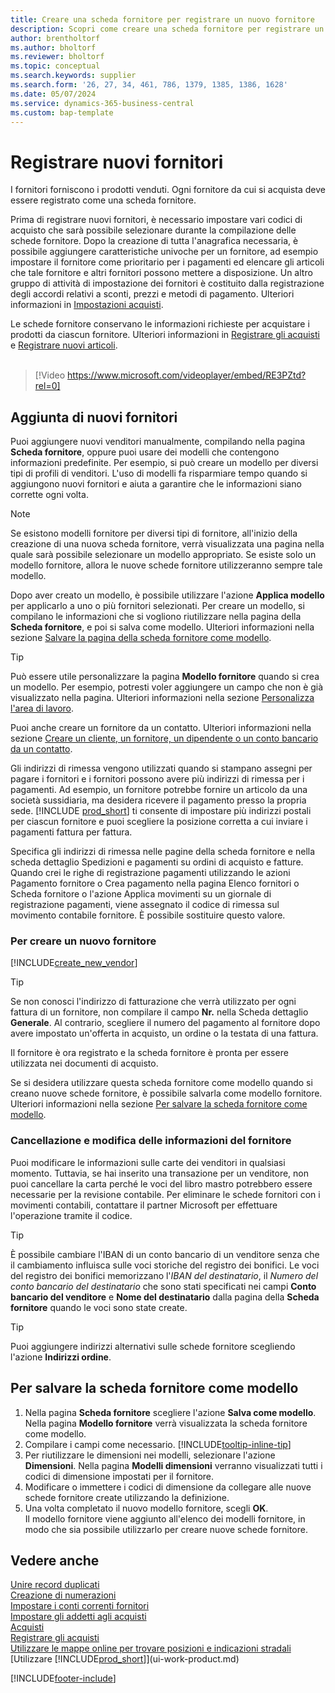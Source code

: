 ```yaml
---
title: Creare una scheda fornitore per registrare un nuovo fornitore
description: Scopri come creare una scheda fornitore per registrare un nuovo fornitore e salvare la scheda fornitore come modello.
author: brentholtorf
ms.author: bholtorf
ms.reviewer: bholtorf
ms.topic: conceptual
ms.search.keywords: supplier
ms.search.form: '26, 27, 34, 461, 786, 1379, 1385, 1386, 1628'
ms.date: 05/07/2024
ms.service: dynamics-365-business-central
ms.custom: bap-template
---
```

# <a name="register-new-vendors"></a>Registrare nuovi fornitori

I fornitori forniscono i prodotti venduti. Ogni fornitore da cui si acquista deve essere registrato come una scheda fornitore.

Prima di registrare nuovi fornitori, è necessario impostare vari codici di acquisto che sarà possibile selezionare durante la compilazione delle schede fornitore. Dopo la creazione di tutta l'anagrafica necessaria, è possibile aggiungere caratteristiche univoche per un fornitore, ad esempio impostare il fornitore come prioritario per i pagamenti ed elencare gli articoli che tale fornitore e altri fornitori possono mettere a disposizione. Un altro gruppo di attività di impostazione dei fornitori è costituito dalla registrazione degli accordi relativi a sconti, prezzi e metodi di pagamento. Ulteriori informazioni in [Impostazioni acquisti](purchasing-setup-purchasing.md).

Le schede fornitore conservano le informazioni richieste per acquistare i prodotti da ciascun fornitore. Ulteriori informazioni in [Registrare gli acquisti](purchasing-how-record-purchases.md) e [Registrare nuovi articoli](inventory-how-register-new-items.md).
<br /><br />  

> [!Video https://www.microsoft.com/videoplayer/embed/RE3PZtd?rel=0]

## <a name="adding-new-vendors"></a>Aggiunta di nuovi fornitori

Puoi aggiungere nuovi venditori manualmente, compilando nella pagina **Scheda fornitore**, oppure puoi usare dei modelli che contengono informazioni predefinite. Per esempio, si può creare un modello per diversi tipi di profili di venditori. L'uso di modelli fa risparmiare tempo quando si aggiungono nuovi fornitori e aiuta a garantire che le informazioni siano corrette ogni volta.

> [!NOTE]  
> Se esistono modelli fornitore per diversi tipi di fornitore, all'inizio della creazione di una nuova scheda fornitore, verrà visualizzata una pagina nella quale sarà possibile selezionare un modello appropriato. Se esiste solo un modello fornitore, allora le nuove schede fornitore utilizzeranno sempre tale modello.

Dopo aver creato un modello, è possibile utilizzare l'azione **Applica modello** per applicarlo a uno o più fornitori selezionati. Per creare un modello, si compilano le informazioni che si vogliono riutilizzare nella pagina della **Scheda fornitore**, e poi si salva come modello. Ulteriori informazioni nella sezione [Salvare la pagina della scheda fornitore come modello](purchasing-how-register-new-vendors.md#to-save-the-vendor-card-as-a-template).

> [!TIP]
> Può essere utile personalizzare la pagina **Modello fornitore** quando si crea un modello. Per esempio, potresti voler aggiungere un campo che non è già visualizzato nella pagina. Ulteriori informazioni nella sezione [Personalizza l'area di lavoro](/dynamics365/business-central/ui-personalization-user#start-personalizing-by-using-the-personalization-mode).

Puoi anche creare un fornitore da un contatto. Ulteriori informazioni nella sezione [Creare un cliente, un fornitore, un dipendente o un conto bancario da un contatto](marketing-create-contact-companies.md#to-create-a-customer-vendor-employee-or-bank-account-from-a-contact).

Gli indirizzi di rimessa vengono utilizzati quando si stampano assegni per pagare i fornitori e i fornitori possono avere più indirizzi di rimessa per i pagamenti. Ad esempio, un fornitore potrebbe fornire un articolo da una società sussidiaria, ma desidera ricevere il pagamento presso la propria sede. [!INCLUDE [prod_short](includes/prod_short.md)] ti consente di impostare più indirizzi postali per ciascun fornitore e puoi scegliere la posizione corretta a cui inviare i pagamenti fattura per fattura.

Specifica gli indirizzi di rimessa nelle pagine della scheda fornitore e nella scheda dettaglio Spedizioni e pagamenti su ordini di acquisto e fatture. Quando crei le righe di registrazione pagamenti utilizzando le azioni Pagamento fornitore o Crea pagamento nella pagina Elenco fornitori o Scheda fornitore o l'azione Applica movimenti su un giornale di registrazione pagamenti, viene assegnato il codice di rimessa sul movimento contabile fornitore. È possibile sostituire questo valore.

### <a name="to-create-a-new-vendor"></a>Per creare un nuovo fornitore

[!INCLUDE[create_new_vendor](includes/create_new_vendor.md)]

> [!TIP]  
> Se non conosci l'indirizzo di fatturazione che verrà utilizzato per ogni fattura di un fornitore, non compilare il campo **Nr.** nella Scheda dettaglio **Generale**. Al contrario, scegliere il numero del pagamento al fornitore dopo avere impostato un'offerta in acquisto, un ordine o la testata di una fattura.

Il fornitore è ora registrato e la scheda fornitore è pronta per essere utilizzata nei documenti di acquisto.

Se si desidera utilizzare questa scheda fornitore come modello quando si creano nuove schede fornitore, è possibile salvarla come modello fornitore. Ulteriori informazioni nella sezione [Per salvare la scheda fornitore come modello](#to-save-the-vendor-card-as-a-template).

### <a name="deleting-and-editing-vendor-information"></a>Cancellazione e modifica delle informazioni del fornitore

Puoi modificare le informazioni sulle carte dei venditori in qualsiasi momento. Tuttavia, se hai inserito una transazione per un venditore, non puoi cancellare la carta perché le voci del libro mastro potrebbero essere necessarie per la revisione contabile. Per eliminare le schede fornitori con i movimenti contabili, contattare il partner Microsoft per effettuare l'operazione tramite il codice.

> [!TIP]
> È possibile cambiare l'IBAN di un conto bancario di un venditore senza che il cambiamento influisca sulle voci storiche del registro dei bonifici. Le voci del registro dei bonifici memorizzano l'*IBAN del destinatario*, il *Numero del conto bancario del destinatario* che sono stati specificati nei campi **Conto bancario del venditore** e **Nome del destinatario** dalla pagina della **Scheda fornitore** quando le voci sono state create.

> [!TIP]
> Puoi aggiungere indirizzi alternativi sulle schede fornitore scegliendo l'azione **Indirizzi ordine**.

## <a name="to-save-the-vendor-card-as-a-template"></a>Per salvare la scheda fornitore come modello

1. Nella pagina **Scheda fornitore** scegliere l'azione **Salva come modello**. Nella pagina **Modello fornitore** verrà visualizzata la scheda fornitore come modello.
2. Compilare i campi come necessario. [!INCLUDE[tooltip-inline-tip](includes/tooltip-inline-tip_md.md)]
3. Per riutilizzare le dimensioni nei modelli, selezionare l'azione **Dimensioni**. Nella pagina **Modelli dimensioni** verranno visualizzati tutti i codici di dimensione impostati per il fornitore.
4. Modificare o immettere i codici di dimensione da collegare alle nuove schede fornitore create utilizzando la definizione.
5. Una volta completato il nuovo modello fornitore, scegli **OK**.  
   Il modello fornitore viene aggiunto all'elenco dei modelli fornitore, in modo che sia possibile utilizzarlo per creare nuove schede fornitore.

## <a name="see-also"></a>Vedere anche

[Unire record duplicati](sales-how-merge-duplicate-records.md)  
[Creazione di numerazioni](ui-create-number-series.md)  
[Impostare i conti correnti fornitori](purchasing-how-set-up-vendors-bank-accounts.md)  
[Impostare gli addetti agli acquisti](purchasing-how-setup-purchasers.md)  
[Acquisti](purchasing-manage-purchasing.md)  
[Registrare gli acquisti](purchasing-how-record-purchases.md)  
[Utilizzare le mappe online per trovare posizioni e indicazioni stradali](across-online-maps.md)  
[Utilizzare [!INCLUDE[prod_short](includes/prod_short.md)]](ui-work-product.md)  

[!INCLUDE[footer-include](includes/footer-banner.md)]
